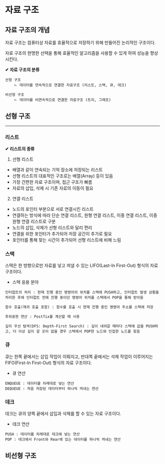 # 자료 구조

자료 구조의 개념
--

자료 구조는 컴퓨터상 자료를 효율적으로 저장하기 위해 만들어진 논리적인 구조이다.

자료 구조의 현명한 선택을 통해 효율적인 알고리즘을 사용할 수 있게 하여 성능을 향상시킨다.

**✔ 자료 구조의 분류**

```
선형 구조
    ㄴ 데이터를 연속적으로 연결한 자료구조 (리스트, 스택, 큐, 데크)

비선형 구조
    ㄴ 데이터를 비연속적으로 연결한 자료구조 (트리, 그래프)
```

## 선형 구조

<hr>

### 리스트

**✔ 리스트의 종류**

1. 선형 리스트

- 배열과 같이 연속되는 기억 장소에 저장되는 리스트
- 선형 리스트의 대표적인 구조로는 배열(Array) 등이 있음
- 가장 간편한 자료 구조이며, 접근 구조가 빠름
- 자료의 삽입, 삭제 시 기존 자료의 이동이 필요

2. 연결 리스트

- 노드의 포인터 부분으로 서로 연결시킨 리스트
- 연결하는 방식에 따라 단순 연결 리스트, 원형 연결 리스트, 이중 연결 리스트, 이중원형 연결 리스트로 구분
- 노드의 삽입, 삭제가 선형 리스트와 달리 편리
- 연결을 위한 포인터가 추가되어 저장 공간이 추가로 필요
- 포인터를 통해 찾는 시간이 추가되어 선형 리스트에 비해 느림

### 스택

스택은 한 방향으로만 자료를 넣고 꺼낼 수 있는 LIFO(Last-In First-Out) 형식의 자료 구조이다.

- 스택 응용 분야
```
인터럽트의 처리 : 현재 진행 중인 명령어의 위치를 스택에 PUSH하고, 인터럽트 발생 상황을 처리한 후에 인터럽트 전에 진행 중이던 명령어 위치를 스택에서 POP을 통해 받아옴

함수 호출(재귀 호출 포함) : 함수를 호출 시 현재 진행 중인 명령어 주소를 스택에 저장

후위표현 연산 : Postfix를 계산할 때 사용

깊이 우선 탐색(DFS: Depth-First Search) : 깊이 내려갈 때마다 스택에 값을 PUSH하고, 더 이상 깊이 갈 곳이 없을 경우 스택에서 POP한 노드와 인접한 노드를 찾음
```

### 큐

큐는 한쪽 끝에서는 삽입 작업이 이뤄지고, 반대쪽 끝에서는 삭제 작업이 이루어지는 FIFO(First-In First-Out) 형식의 자료 구조이다.

- 큐 연산

```
ENQUEUE : 데이터를 차례대로 넣는 연산
DEQUEUE : 처음 저장된 데이터부터 하나씩 꺼내는 연산
```

### 데크 

데크는 큐의 양쪽 끝에서 삽입과 삭제를 할 수 있는 자료 구조이다.

- 데크 연산

```
PUSH : 데이터를 차례대로 데크에 넣는 연산
POP : 데크에서 Front와 Rear에 있는 데이터를 하나씩 꺼내는 연산
```

## 비선형 구조